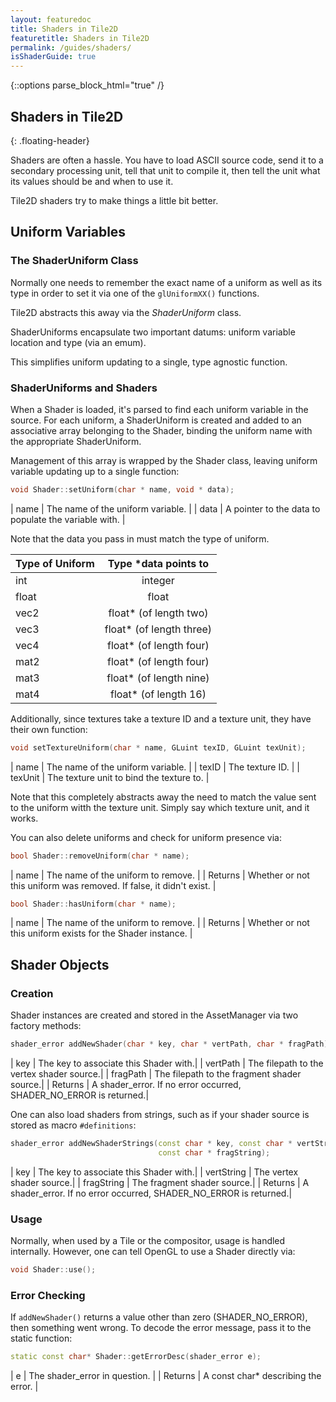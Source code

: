 ```yaml
---
layout: featuredoc
title: Shaders in Tile2D
featuretitle: Shaders in Tile2D
permalink: /guides/shaders/
isShaderGuide: true
---
```


{::options parse_block_html="true" /}

Shaders in Tile2D
-----------------------
{: .floating-header}

Shaders are often a hassle. You have to load ASCII source code, send it to a secondary processing
unit, tell that unit to compile it, then tell the unit what its values should be and when to use it.

Tile2D shaders try to make things a little bit better.


Uniform Variables
--------------------------

<h3>The ShaderUniform Class</h3>

Normally one needs to remember the exact name of a uniform as well as its type in order to set it
via one of the ```glUniformXX()``` functions. 

Tile2D abstracts this away via the *ShaderUniform* class. 

ShaderUniforms encapsulate two important datums: uniform variable location and type (via an emum).

This simplifies uniform updating to a single, type agnostic function.

<h3>ShaderUniforms and Shaders</h3>

When a Shader is loaded, it's parsed to find each uniform variable in the source. For each uniform, 
a ShaderUniform is created and added to an associative array belonging to the Shader, binding the
uniform name with the appropriate ShaderUniform.

Management of this array is wrapped by the Shader class, leaving uniform variable updating up to a
single function:

```cpp
void Shader::setUniform(char * name, void * data);
```

| name | The name of the uniform variable. |
| data | A pointer to the data to populate the variable with. |

Note that the data you pass in must match the type of uniform.

| Type of Uniform | Type *data points to |
|:--------|:-------:|
| int | integer |
| float | float |
| vec2 | float* (of length two) |
| vec3 | float* (of length three) |
| vec4 | float* (of length four) |
| mat2 | float* (of length four) |
| mat3 | float* (of length nine) |
| mat4 | float* (of length 16) |

Additionally, since textures take a texture ID and a texture unit, they have their own function:

```cpp
void setTextureUniform(char * name, GLuint texID, GLuint texUnit);
```

| name | The name of the uniform variable. |
| texID | The texture ID. |
| texUnit | The texture unit to bind the texture to. |

Note that this completely abstracts away the need to match the value sent to the uniform witth
the texture unit. Simply say which texture unit, and it works.

You can also delete uniforms and check for uniform presence via:

```cpp
bool Shader::removeUniform(char * name);
```

| name | The name of the uniform to remove. |
| Returns | Whether or not this uniform was removed. If false, it didn't exist. |

```cpp
bool Shader::hasUniform(char * name);
```

| name | The name of the uniform to remove. |
| Returns | Whether or not this uniform exists for the Shader instance. |

Shader Objects
--------------

<h3>Creation</h3>

Shader instances are created and stored in the AssetManager via two factory methods:

```cpp
shader_error addNewShader(char * key, char * vertPath, char * fragPath);
```

| key | The key to associate this Shader with.|
| vertPath | The filepath to the vertex shader source.|
| fragPath | The filepath to the fragment shader source.|
| Returns | A shader_error. If no error occurred, SHADER_NO_ERROR is returned.|

One can also load shaders from strings, such as if your shader source is stored as
macro ```#definitions```:

```cpp
shader_error addNewShaderStrings(const char * key, const char * vertString,
                                 const char * fragString);
```

| key | The key to associate this Shader with.|
| vertString | The vertex shader source.|
| fragString | The fragment shader source.|
| Returns | A shader_error. If no error occurred, SHADER_NO_ERROR is returned.|

<h3>Usage</h3>

Normally, when used by a Tile or the compositor, usage is handled internally. However, one can tell OpenGL
to use a Shader directly via:

```cpp
void Shader::use();
```

<h3>Error Checking</h3>

If ```addNewShader()``` returns a value other than zero (SHADER_NO_ERROR), then something went wrong. To decode the
error message, pass it to the static function:

```cpp
static const char* Shader::getErrorDesc(shader_error e);
```

| e | The shader_error in question. |
| Returns | A const char* describing the error. |